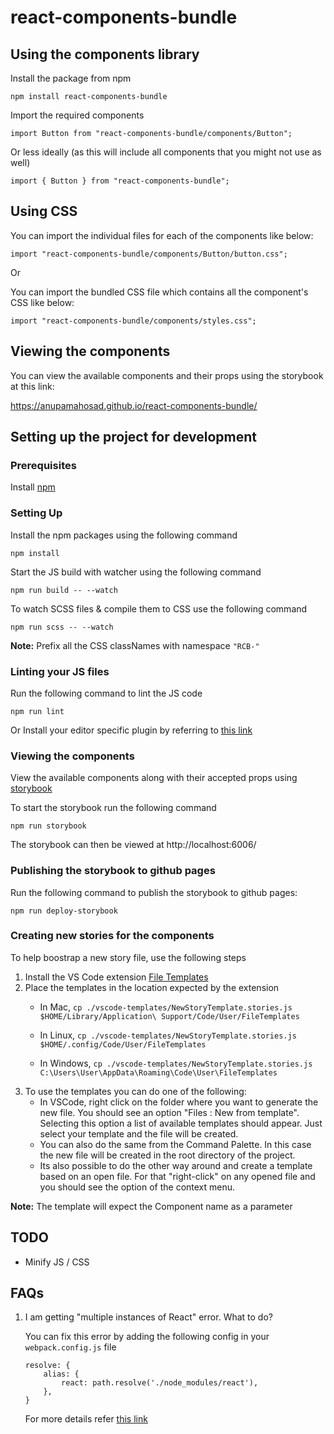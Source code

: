 # react-components-bundle

## Using the components library

Install the package from npm

```
npm install react-components-bundle
```

Import the required components 

```
import Button from "react-components-bundle/components/Button";
```

Or less ideally (as this will include all components that you might not use as well)
```
import { Button } from "react-components-bundle";
```

## Using CSS

You can import the individual files for each of the components like below:

```
import "react-components-bundle/components/Button/button.css";
```

Or

You can import the bundled CSS file which contains all the component's CSS like below:
```
import "react-components-bundle/components/styles.css";
```

## Viewing the components

You can view the available components and their props using the storybook at this link:

https://anupamahosad.github.io/react-components-bundle/

## Setting up the project for development

### Prerequisites

Install [npm](https://www.npmjs.com/get-npm)

### Setting Up

Install the npm packages using the following command

```
npm install
```

Start the JS build with watcher using the following command

```
npm run build -- --watch
```

To watch SCSS files & compile them to CSS use the following command

```
npm run scss -- --watch
```

**Note:** Prefix all the CSS classNames with namespace `"RCB-"`

### Linting your JS files

Run the following command to lint the JS code

```
npm run lint
```

Or Install your editor specific plugin by referring to [this link](https://eslint.org/docs/user-guide/integrations)

### Viewing the components

View the available components along with their accepted props using [storybook](https://storybook.js.org/)

To start the storybook run the following command

```
npm run storybook
```

The storybook can then be viewed at http://localhost:6006/

### Publishing the storybook to github pages

Run the following command to publish the storybook to github pages:

```
npm run deploy-storybook
```

### Creating new stories for the components

To help boostrap a new story file, use the following steps

1. Install the VS Code extension [File Templates](https://marketplace.visualstudio.com/items?itemName=brpaz.file-templates)
2. Place the templates in the location expected by the extension
    - In Mac,
    ```cp ./vscode-templates/NewStoryTemplate.stories.js $HOME/Library/Application\ Support/Code/User/FileTemplates```

    - In Linux,
    ```cp ./vscode-templates/NewStoryTemplate.stories.js $HOME/.config/Code/User/FileTemplates```

    - In Windows,
    ```cp ./vscode-templates/NewStoryTemplate.stories.js C:\Users\User\AppData\Roaming\Code\User\FileTemplates```
3. To use the templates you can do one of the following:
    - In VSCode, right click on the folder where you want to generate the new file. You should see an option "Files : New from template". Selecting this option a list of available templates should appear. Just select your template and the file will be created.
    - You can also do the same from the Command Palette. In this case the new file will be created in the root directory of the project.
    - Its also possible to do the other way around and create a template based on an open file. For that "right-click" on any opened file and you should see the option of the context menu.

**Note:** The template will expect the Component name as a parameter

## TODO

- Minify JS / CSS

## FAQs

1) I am getting "multiple instances of React" error. What to do?
    
    You can fix this error by adding the following config in your `webpack.config.js` file

    ```
    resolve: {
        alias: {
            react: path.resolve('./node_modules/react'),
        },
    }
    ```

    For more details refer [this link](https://github.com/facebook/react/issues/13991)

